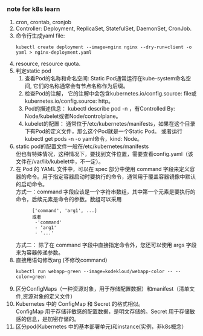 ### note for k8s learn

1. cron, crontab, cronjob
2. Controller: Deployment, ReplicaSet, StatefulSet, DaemonSet, CronJob.
3. 命令行生成yaml file:    
   ```
   kubectl create deployment --image=nginx nginx --dry-run=client -o yaml > nginx-deployment.yaml
   ```
4. resource, resource quota.
5. 判定static pod
   1) 查看Pod的名称和命名空间: Static Pod通常运行在kube-system命名空间, 它们的名称通常会有节点名称作为后缀。
   2) 检查Pod的注解， 它的注解中会包含kubernetes.io/config.source: file或kubernetes.io/config.source: http。
   3) Pod的描述信息： kubectl describe pod <pod-name> -n <namespace>，有Controlled By:  Node/kubelet或者Node/controlplane。
   4) kubelet的配置： 通常位于/etc/kubernetes/manifests，如果在这个目录下有Pod的定义文件，那么这个Pod就是一个Static Pod。
      或者运行kubectl get pods <pod-name> -n <namespace> -o yaml命令，kind: Node。
6. static pod的配置文件一般在/etc/kubernetes/manifests    
   但也有特殊情况，这种情况下，要找到文件位置，需要查看config.yaml（该文件在/var/lib/kubelet中，不一定）。
7. 在 Pod 的 YAML 文件中，可以在 spec 部分中使用 command 字段来定义容器的命令。用于指定容器启动时要执行的命令，通常用于覆盖容器镜像中默认的启动命令。    
   方式一：command 字段应该是一个字符串数组，其中第一个元素是要执行的命令，后续元素是命令的参数。数组可以采用 
   ```
         ['command', 'arg1', ...]
         或者
          -'command'
          - ‘arg1'
          - '...'
   ```
   方式二： 除了在 command 字段中直接指定命令外，您还可以使用 args 字段来为容器传递参数。
8. 直接用语句修改arg (不修改command）
   ```
   kubectl run webapp-green --image=kodekloud/webapp-color -- --color=green
   ```
9. 区分ConfigMaps（一种资源对象，用于存储配置数据）和manifest（清单文件,资源对象的定义文件）
10. Kubernetes 中的 ConfigMap 和 Secret 的格式相似。  
    ConfigMap 用于存储非敏感的配置数据，是明文存储的。Secret 用于存储敏感的信息，是加密存储的。
11. 区分pod(Kubernetes 中的基本部署单元)和instance(实例，非k8s概念）
